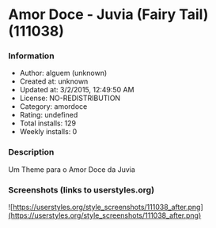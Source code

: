 # Amor Doce - Juvia (Fairy Tail) (111038)

### Information
- Author: alguem (unknown)
- Created at: unknown
- Updated at: 3/2/2015, 12:49:50 AM
- License: NO-REDISTRIBUTION
- Category: amordoce
- Rating: undefined
- Total installs: 129
- Weekly installs: 0


### Description
Um Theme para o Amor Doce da Juvia


### Screenshots (links to userstyles.org)
![https://userstyles.org/style_screenshots/111038_after.png](https://userstyles.org/style_screenshots/111038_after.png)


